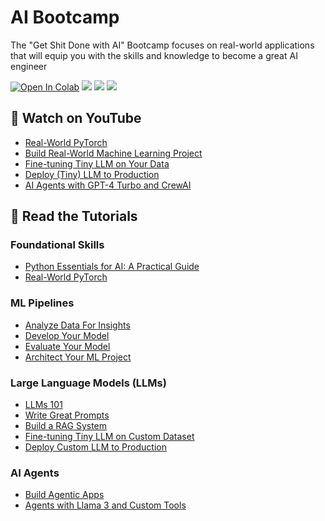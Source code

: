# AI Bootcamp

The "Get Shit Done with AI" Bootcamp focuses on real-world applications that will equip you with the skills and knowledge to become a great AI engineer

[![Open In Colab](https://colab.research.google.com/assets/colab-badge.svg)](https://colab.research.google.com/github/curiousily/AI-Bootcamp/)
[![](https://dcbadge.vercel.app/api/server/UaNPxVD6tv?style=flat)](https://discord.gg/UaNPxVD6tv)
[![](https://img.shields.io/youtube/channel/subscribers/UCoW_WzQNJVAjxo4osNAxd_g?label=Watch%20on%20YouTube)](https://bit.ly/venelin-subscribe)
[![](https://img.shields.io/github/license/curiousily/AI-Bootcamp)](https://github.com/curiousily/AI-Bootcamp/blob/master/LICENSE)

## 🍿 Watch on YouTube

- [Real-World PyTorch](https://www.youtube.com/watch?v=dgs_9quxZXk)
- [Build Real-World Machine Learning Project](https://www.youtube.com/watch?v=ug1FA7qzWSc)
- [Fine-tuning Tiny LLM on Your Data](https://www.youtube.com/watch?v=_KPEoCSKHcU)
- [Deploy (Tiny) LLM to Production](https://www.youtube.com/watch?v=c10rsQkczu0)
- [AI Agents with GPT-4 Turbo and CrewAI](https://www.youtube.com/watch?v=Ev0uzdzesjU)

## 📖 Read the Tutorials

### Foundational Skills

- [Python Essentials for AI: A Practical Guide](https://www.mlexpert.io/bootcamp)
- [Real-World PyTorch](https://www.mlexpert.io/bootcamp/real-world-pytorch)

### ML Pipelines

- [Analyze Data For Insights](https://www.mlexpert.io/bootcamp/analyze-data-for-insights)
- [Develop Your Model](https://www.mlexpert.io/bootcamp/develop-your-model)
- [Evaluate Your Model](https://www.mlexpert.io/bootcamp/evaluate-your-model)
- [Architect Your ML Project](https://www.mlexpert.io/bootcamp/architect-your-ml-project)

### Large Language Models (LLMs)

- [LLMs 101](https://www.mlexpert.io/bootcamp/llms-101)
- [Write Great Prompts](https://www.mlexpert.io/bootcamp/write-great-prompts)
- [Build a RAG System](https://www.mlexpert.io/bootcamp/build-a-rag-system)
- [Fine-tuning Tiny LLM on Custom Dataset](https://www.mlexpert.io/bootcamp/fine-tuning-tiny-llm-on-custom-dataset)
- [Deploy Custom LLM to Production](https://www.mlexpert.io/bootcamp/deploy-custom-llm-to-production)

### AI Agents

- [Build Agentic Apps](https://www.mlexpert.io/bootcamp/build-agentic-apps)
- [Agents with Llama 3 and Custom Tools](https://www.mlexpert.io/bootcamp/agents-with-llama-3-and-custom-tools)
